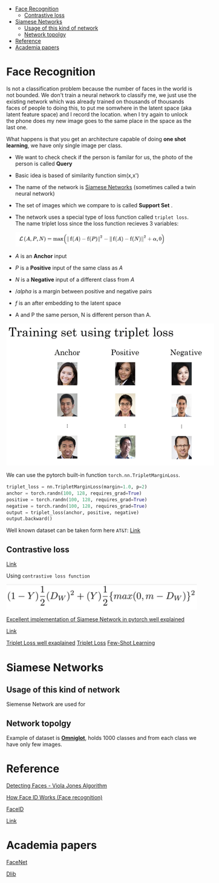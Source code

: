 <!--ts-->
   * [Face Recognition](#face-recognition)
      * [Contrastive loss](#contrastive-loss)
   * [Siamese Networks](#siamese-networks)
      * [Usage of this kind of network](#usage-of-this-kind-of-network)
      * [Network topolgy](#network-topolgy)
   * [Reference](#reference)
   * [Academia papers](#academia-papers)

<!-- Added by: gil_diy, at: Fri 11 Mar 2022 09:59:27 IST -->

<!--te-->

# Face Recognition

Is not a classification problem because the number of faces in the world is not bounded.
We don't train a neural network to classify me, we just use the existing network which was already trained on thousands of thousands faces of people to doing this, to put me somwhere in the latent space (aka latent feature space) and I record the location. 
when I try again to unlock the phone does my new image goes to the same place in the space as the last one.

What happens is that you get an architecture capable of doing **one shot learning**,  we have only single image per class.

* We want to check check if the person is familar for us, the photo of the person is called **Query**

* Basic idea is based of similarity function sim(x,x')

* The name of the network is [Siamese Networks](https://towardsdatascience.com/a-friendly-introduction-to-siamese-networks-85ab17522942) (sometimes called a twin neural network) 

* The set of images which we compare to is called **Support Set** .

* The network uses a special type of loss function called `triplet loss`.
  The name triplet loss since the loss function recieves 3 variables:

  <p align="center" style="width:400px;" >
  <img src="images/cnn/Triplet_loss_function_in_Siamese_Network.jpg" title="tool tip here">
</p>

  * $A$ is an **Anchor** input
  * $P$ is a **Positive** input of the same class as $A$
  * $N$ is a **Negative** input of a different class from $A$
  * $/alpha$ is a margin between positive and negative pairs
  * $f$ is an after embedding to the latent space

* A and P the same person, N is different person than A.

<p align="center" style="width:550px;" >
  <img src="images/cnn/Triplet_loss_function_in_Siamese_Network_img2.jpg" title="tool tip here">
</p>


We can use the pytorch built-in function `torch.nn.TripletMarginLoss`.

```python
triplet_loss = nn.TripletMarginLoss(margin=1.0, p=2)
anchor = torch.randn(100, 128, requires_grad=True)
positive = torch.randn(100, 128, requires_grad=True)
negative = torch.randn(100, 128, requires_grad=True)
output = triplet_loss(anchor, positive, negative)
output.backward()
```

Well known dataset can be taken form here `AT&T`: [Link](https://www.kaggle.com/kasikrit/att-database-of-faces)
 
## Contrastive loss

[Link](https://towardsdatascience.com/contrastive-loss-explaned-159f2d4a87ec)


Using `contrastive loss function`

<p align="center">
  <img width="600" src="images/cnn/loss_contrastive.jpg" title="Look into the image">
</p>


[Excellent implementation of Siamese Network in pytorch well explained](https://youtu.be/9hLcBgnY7cs)

[Link](https://medium.com/visionwizard/research-for-all-in-defense-of-triplet-loss-for-person-re-identification-9cce5616fb6)


[Triplet Loss well exaplained](https://omoindrot.github.io/triplet-loss)
[Triplet Loss](https://youtu.be/d2XB5-tuCWU)
[Few-Shot Learning](https://youtu.be/hE7eGew4eeg)


# Siamese Networks

## Usage of this kind of network

Siemense Network are used for 

## Network topolgy




Example of dataset is [**Omniglot**](https://github.com/brendenlake/omniglot), holds 1000 classes and from each class we have only few images.

# Reference

[Detecting Faces - Viola Jones Algorithm](https://youtu.be/uEJ71VlUmMQ)

[How Face ID Works (Face recognition)](https://youtu.be/mwTaISbA87A)


[FaceID ](https://towardsdatascience.com/how-i-implemented-iphone-xs-faceid-using-deep-learning-in-python-d5dbaa128e1d)


[Link]()

# Academia papers

[FaceNet](https://arxiv.org/pdf/1503.03832.pdf)

[Dlib](http://dlib.net/dnn_face_recognition_ex.cpp.html)